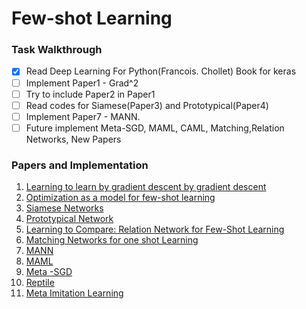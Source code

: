 # Few-shot Learning

### Task Walkthrough
- [x] Read Deep Learning For Python(Francois. Chollet) Book for keras
- [ ] Implement Paper1 - Grad^2
- [ ] Try to include Paper2 in Paper1
- [ ] Read codes for Siamese(Paper3) and Prototypical(Paper4)
- [ ] Implement Paper7 - MANN.
- [ ] Future implement Meta-SGD, MAML, CAML, Matching,Relation Networks, New Papers

### Papers and Implementation
1. [Learning to learn by gradient descent by gradient descent](https://arxiv.org/pdf/1606.04474.pdf)
2. [Optimization as a model for few-shot learning](https://openreview.net/pdf?id=rJY0-Kcll)
3. [Siamese Networks](https://www.cs.cmu.edu/~rsalakhu/papers/oneshot1.pdf)
4. [Prototypical Network](https://arxiv.org/abs/1703.05175)
5. [Learning to Compare: Relation Network for Few-Shot Learning](https://arxiv.org/abs/1711.06025)
6. [Matching Networks for one shot Learning](https://arxiv.org/abs/1606.04080)
7. [MANN](https://arxiv.org/pdf/1605.06065v1.pdf)
8. [MAML](https://arxiv.org/abs/1703.03400)
9. [Meta -SGD](https://arxiv.org/abs/1707.09835)
10. [Reptile](https://d4mucfpksywv.cloudfront.net/research-covers/reptile/reptile_update.pdf)
11. [Meta Imitation Learning](https://arxiv.org/abs/1709.04905)
